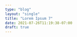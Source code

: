 ```yaml
---
type: "blog"
layout: "single"
title: "Lorem Ipsum 7"
date: 2021-07-26T11:19:38-07:00
draft: true
---
```


